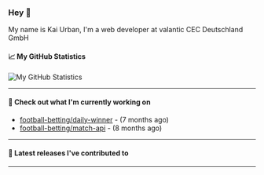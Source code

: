### Hey 👋

My name is Kai Urban, I'm a web developer at valantic CEC Deutschland GmbH

#### 📈 My GitHub Statistics

![My GitHub Statistics](https://github-readme-stats.vercel.app/api?username=Jegocz&show_icons=true&count_private=true&hide_title=true)

---

#### 👷 Check out what I'm currently working on

- [football-betting/daily-winner](https://github.com/football-betting/daily-winner) -  (7 months ago)
- [football-betting/match-api](https://github.com/football-betting/match-api) -  (8 months ago)

---

#### 🔭 Latest releases I've contributed to


---
